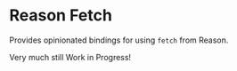 # Reason Fetch

Provides opinionated bindings for using `fetch` from Reason.

Very much still Work in Progress!
